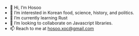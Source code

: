 - 👋 Hi, I’m Hosoo
- 👀 I’m interested in Korean food, science, history, and politics.
- 🌱 I’m currently learning Rust
- 💞️ I’m looking to collaborate on Javascript libraries.
- 📫 Reach to me at hosoo.xoc@gmail.com

<!---
nothosoo/nothosoo is a ✨ special ✨ repository because its `README.md` (this file) appears on your GitHub profile.
You can click the Preview link to take a look at your changes.
--->
